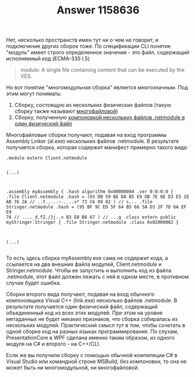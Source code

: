 ﻿---
title: "Answer 1158636"
se.owner.user_id: 240512
se.owner.display_name: "MSDN.WhiteKnight"
se.owner.link: "https://ru.stackoverflow.com/users/240512/msdn-whiteknight"
se.answer_id: 1158636
se.question_id: 1158500
se.post_type: answer
se.is_accepted: False
---
<p>Нет, несколько пространств имен тут ни о чем не говорит, и подключение других сборок тоже. По спецификации CLI понятие &quot;модуль&quot; имеет строго определенное значение - это файл, содержащий исполняемый код (ECMA-335 I.5)</p>
<blockquote>
<p>module: A single file containing content that can be executed by the VES.</p>
</blockquote>
<p>Но вот понятие &quot;многомодульная сборка&quot; является многозначным. Под этим могут понимать:</p>
<ol>
<li>Сборку, состоящую из нескольких физических файлов (такую сборку также называют <a href="https://docs.microsoft.com/en-us/dotnet/framework/app-domains/multifile-assemblies" rel="nofollow noreferrer">многофайловой</a>)</li>
<li>Сборку, полученную <a href="https://docs.microsoft.com/en-us/cpp/build/reference/netmodule-files-as-linker-input?view=vs-2019" rel="nofollow noreferrer">компоновкой нескольких файлов .netmodule в один физический файл</a></li>
</ol>
<p>Многофайловые сборки получают, подавая на вход программы Assembly Linker (al.exe) нескольких файлов .netmodule. В результате получается сборка, которая содержит манифест примерно такого вида:</p>
<pre><code>.module extern Client.netmodule

(...)

.assembly myAssembly
{
  .hash algorithm 0x00008004
  .ver 0:0:0:0
}
.file Client.netmodule
    .hash = (03 DB 59 BE DA B5 E9 DB 7E 0E D3 E5 2E AB 76 2A   // ..Y.....~.....v*
             73 C6 99 82 )                                     // s...
.file Stringer.netmodule
    .hash = (95 BF 9C ED 5F 64 B5 66 5A D3 2F 7D 6A EF E9 76   // ...._d.fZ./}j..v
             B3 E0 B8 67 )                                     // ...g
.class extern public myStringer.Stringer
{
  .file Stringer.netmodule
  .class 0x02000002
}

(...)
</code></pre>
<p>То есть здесь сборка myAssembly.exe сама не содержит кода, а ссылается на два внешних файла модулей, Client.netmodule и Stringer.netmodule. Чтобы ее запустить и выполнить код из файла .netmodule, этот файл должен лежать с ней в одном месте, в противном случае будет ошибка.</p>
<p>Сборки второго вида получают, подавая на вход обычного компоновщика Visual C++ (link.exe) несколько файлов .netmodule. В результате получается один физический файл, содержащий объединенный код из всех этих модулей. При этом на уровне метаданных не будет никаких признаков, что сборка собиралась из нескольких модулей. Практический смысл тут в том, чтобы сочетать в одной сборке код на разных языках программирования. По слухам, PresentationCore в WPF сделана именно таким образом, из одного модуля на C# и второго - на С++/CLI.</p>
<p>Если же вы получили сборку с помощью обычной компиляции C# в Visual Studio или командной строке MSBuild, без компоновки, то она не может быть ни многомодульной, ни многофайловой.</p>
